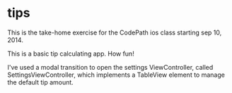 tips
====
This is the take-home exercise for the CodePath ios class starting sep 10, 2014.

This is a basic tip calculating app.  How fun!

I've used a modal transition to open the settings ViewController, called SettingsViewController, which implements a TableView element to manage the default tip amount.


